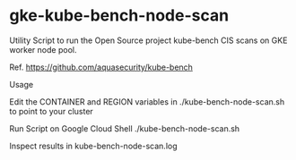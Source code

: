 # gke-kube-bench-node-scan
Utility Script to run the Open Source project kube-bench CIS scans on GKE worker node pool.

Ref. https://github.com/aquasecurity/kube-bench

Usage

Edit the CONTAINER and REGION variables in ./kube-bench-node-scan.sh to point to your cluster

Run Script on Google Cloud Shell
./kube-bench-node-scan.sh

Inspect results in
kube-bench-node-scan.log 
